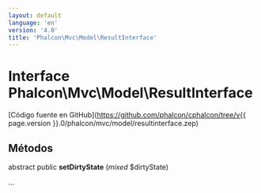 ```yaml
---
layout: default
language: 'en'
version: '4.0'
title: 'Phalcon\Mvc\Model\ResultInterface'
---
```


# Interface **Phalcon\Mvc\Model\ResultInterface**

[Código fuente en GitHub](https://github.com/phalcon/cphalcon/tree/v{{ page.version }}.0/phalcon/mvc/model/resultinterface.zep)

## Métodos

abstract public **setDirtyState** (*mixed* $dirtyState)

...